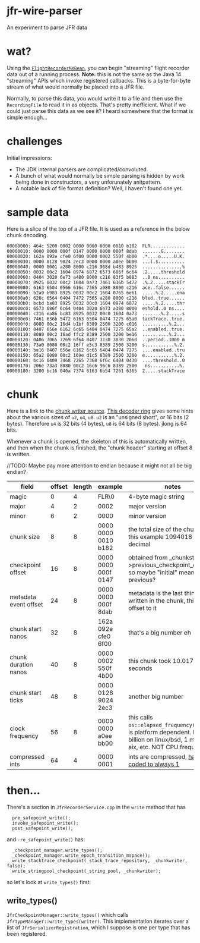 # jfr-wire-parser
An experiment to parse JFR data

# wat?

Using the [`FlightRecorderMXBean`](https://docs.oracle.com/en/java/javase/11/docs/api/jdk.management.jfr/jdk/management/jfr/FlightRecorderMXBean.html), you can begin "streaming" flight recorder
data out of a running process.  **Note:** this is not the same as the Java 14
"streaming" APIs which invoke registered callbacks.  This is a byte-for-byte
stream of what would normally be placed into a JFR file.

Normally, to parse this data, you would write it to a file and then
use the `RecordingFile` to read it in as objects.  That's pretty inefficient.
What if we could just parse this data as we see it?  I heard somewhere
that the format is simple enough...

# challenges

Initial impressions:
* The JDK internal parsers are complicated/convoluted.  
* A bunch of what would normally be simple parsing is hidden by work being done in constructors, a
very unforunately anitpattern.
* A notable lack of file format definition?  Well, I haven't found one yet.

# sample data
Here is a slice of the top of a JFR file.  It is used as a reference in the 
below chunk decoding.
```
00000000: 464c 5200 0002 0000 0000 0000 0010 b182  FLR.............
00000010: 0000 0000 000f 0147 0000 0000 000f 8dab  .......G........
00000020: 162a 092e cfe0 6f00 0000 0002 550f 4b00  .*....o.....U.K.
00000030: 0000 0128 9024 2ec3 0000 0000 a0ee bb00  ...(.$..........
00000040: 0000 0001 a280 8000 c216 968d b483 8925  ...............%
00000050: 0032 00c2 1604 0974 6872 6573 686f 6c64  .2.....threshold
00000060: 0404 3020 6e73 a480 8000 c216 83f5 b883  ..0 ns..........
00000070: 8925 0032 00c2 1604 0a73 7461 636b 5472  .%.2.....stackTr
00000080: 6163 6504 0566 616c 7365 a080 8000 c216  ace..false......
00000090: b2a9 b983 8925 0032 00c2 1604 0765 6e61  .....%.2.....ena
000000a0: 626c 6564 0404 7472 7565 a280 8000 c216  bled..true......
000000b0: bcbd ba83 8925 0032 00c0 1604 0974 6872  .....%.2.....thr
000000c0: 6573 686f 6c64 0404 3020 6e73 a380 8000  eshold..0 ns....
000000d0: c216 ea86 bc83 8925 0032 00c0 1604 0a73  .......%.2.....s
000000e0: 7461 636b 5472 6163 6504 0474 7275 65a0  tackTrace..true.
000000f0: 8080 00c2 16d4 b1bf 8389 2500 3200 c016  ..........%.2...
00000100: 0407 656e 6162 6c65 6404 0474 7275 65a2  ..enabled..true.
00000110: 8080 00c2 16ad ffc2 8389 2500 3200 be16  ..........%.2...
00000120: 0406 7065 7269 6f64 0407 3130 3030 206d  ..period..1000 m
00000130: 73a0 8080 00c2 16ff e5c3 8389 2500 3200  s...........%.2.
00000140: be16 0407 656e 6162 6c65 6404 0474 7275  ....enabled..tru
00000150: 65a2 8080 00c2 169e d1c5 8389 2500 3200  e...........%.2.
00000160: bc16 0409 7468 7265 7368 6f6c 6404 0430  ....threshold..0
00000170: 206e 73a3 8080 00c2 16c6 96c6 8389 2500   ns...........%.
00000180: 3200 bc16 040a 7374 6163 6b54 7261 6365  2.....stackTrace
```

# chunk

Here is a link to the [chunk writer source](https://github.com/openjdk/jdk11/blob/37115c8ea4aff13a8148ee2b8832b20888a5d880/src/hotspot/share/jfr/recorder/repository/jfrChunkWriter.cpp).
[This decoder ring](https://github.com/openjdk/jdk11/blob/37115c8ea4aff13a8148ee2b8832b20888a5d880/src/hotspot/cpu/zero/bytes_zero.hpp#L31)
gives some hints about the various sizes of `u2`, `u4`, `u8`.  `u2` is an "unsigned short", or 16 bits (2 bytes).
Therefore `u4` is 32 bits (4 bytes), `u8` is 64 bits (8 bytes). jlong is 64 bits.

Whenever a chunk is opened, the skeleton of this is automatically written, and then 
when the chunk is finished, the "chunk header" starting at offset 8 is written.

//TODO: Maybe pay more attention to endian because it might not all be big endian?

| field                | offset | length | example | notes               |
|----------------------|--------|--------|---------|---------------------|
| magic                | 0      | 4      | FLR\0   | 4-byte magic string |
| major                | 4      | 2      | 0002    | major version       |
| minor                | 6      | 2      | 0000    | minor version       |
| chunk size           | 8      | 8      | 0000 0000 0010 b182 | the total size of the chunk, in this example 1094018 bytes decimal | 
| checkpoint offset    | 16     | 8      | 0000 0000 000f 0147 | obtained from _chunkstate->previous_checkpoint_offset(), so maybe "initial" means previous?   | 
| metadata event offset| 24     | 8      | 0000 0000 000f 8dab | metadata is the last thing written in the chunk, this is the offset to it |
| chunk start nanos    | 32     | 8      | 162a 092e cfe0 6f00 | that's a big number eh |
| chunk duration nanos | 40     | 8      | 0000 0002 550f 4b00 | this chunk took 10.017 seconds |
| chunk start ticks    | 48     | 8      | 0000 0128 9024 2ec3 | another big number   |
| clock frequency      | 56     | 8      | 0000 0000 a0ee bb00 | this calls `os::elapsed_frequency()` which is platform dependent.  It's a billion on linux/bsd, 1 million on aix, etc. NOT CPU frequency. |  
| compressed ints      | 64     | 4      | 0000 0001 | ints are compressed, [hard coded to always 1](https://github.com/openjdk/jdk11/blob/37115c8ea4aff13a8148ee2b8832b20888a5d880/src/hotspot/share/jfr/recorder/service/jfrOptionSet.cpp#L151)   

# then...

There's a section in `JfrRecorderService.cpp` in the `write` method that
has 
```
  pre_safepoint_write();
  invoke_safepoint_write();
  post_safepoint_write();
``` 
and `-re_safepoint_write()` has:

```
  _checkpoint_manager.write_types();
  _checkpoint_manager.write_epoch_transition_mspace();
  write_stacktrace_checkpoint(_stack_trace_repository, _chunkwriter, false);
  write_stringpool_checkpoint(_string_pool, _chunkwriter);
```

so let's look at `write_types()` first:

## write_types()

`JfrCheckpointManager::write_types()` which calls `JfrTypeManager::write_types(writer)`.
This implementation iterates over a list of `JfrSerializerRegistration`, which I suppose
is one per type that has been registered.
